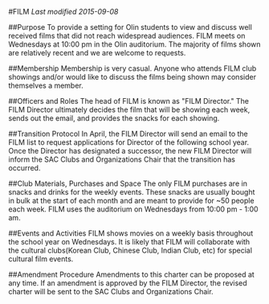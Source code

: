 #FILM
*Last modified 2015-09-08*

##Purpose
To provide a setting for Olin students to view and discuss well received films that did not reach widespread audiences. FILM meets on Wednesdays at 10:00 pm in the Olin auditorium. The majority of films shown are relatively recent and we are welcome to requests.

##Membership
Membership is very casual. Anyone who attends FILM club showings and/or would like to discuss the films being shown may consider themselves a member.

##Officers and Roles
The head of FILM is known as "FILM Director." The FILM Director ultimately decides the film that will be showing each week, sends out the email, and provides the snacks for each showing.

##Transition Protocol
In April, the FILM Director will send an email to the FILM list to request applications for Director of the following school year. Once the Director has designated a successor, the new FILM Director will inform the SAC Clubs and Organizations Chair that the transition has occurred.

##Club Materials, Purchases and Space
The only FILM purchases are in snacks and drinks for the weekly events. These snacks are usually bought in bulk at the start of each month and are meant to provide for ~50 people each week. FILM uses the auditorium on Wednesdays from 10:00 pm - 1:00 am.

##Events and Activities
FILM shows movies on a weekly basis throughout the school year on Wednesdays. It is likely that FILM will collaborate with the cultural clubs(Korean Club, Chinese Club, Indian Club, etc) for special cultural film events.

##Amendment Procedure
Amendments to this charter can be proposed at any time. If an amendment is approved by the FILM Director, the revised charter will be sent to the SAC Clubs and Organizations Chair.
